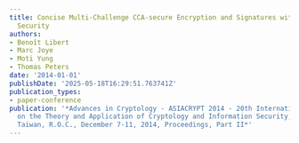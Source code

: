 ```yaml
---
title: Concise Multi-Challenge CCA-secure Encryption and Signatures with Almost Tight
  Security
authors:
- Benoît Libert
- Marc Joye
- Moti Yung
- Thomas Peters
date: '2014-01-01'
publishDate: '2025-05-18T16:29:51.763741Z'
publication_types:
- paper-conference
publication: '*Advances in Cryptology - ASIACRYPT 2014 - 20th International Conference
  on the Theory and Application of Cryptology and Information Security, Kaoshiung,
  Taiwan, R.O.C., December 7-11, 2014, Proceedings, Part II*'
---
```

